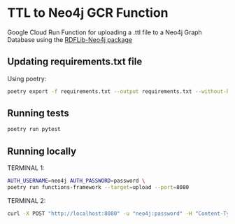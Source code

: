 # TTL to Neo4j GCR Function

Google Cloud Run Function for uploading a .ttl file to a Neo4j Graph Database using the [RDFLib-Neo4j package](https://neo4j.com/labs/rdflib-neo4j/1.0/)

## Updating requirements.txt file

Using poetry:

```bash
poetry export -f requirements.txt --output requirements.txt --without-hashes
```

## Running tests

```bash
poetry run pytest
```

## Running locally

TERMINAL 1:

```bash
AUTH_USERNAME=neo4j AUTH_PASSWORD=password \
poetry run functions-framework --target=upload --port=8080
```

TERMINAL 2:

```bash
curl -X POST "http://localhost:8080" -u "neo4j:password" -H "Content-Type: application/json" -d '{"uri": "...", "username": "...", "password": "...", "ttl_url": "..."}'
```
